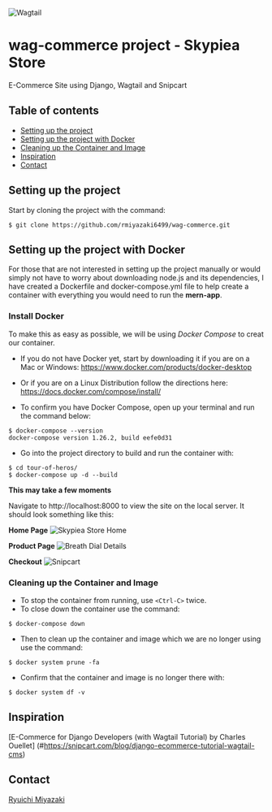 ![Wagtail](https://miro.medium.com/max/2536/1*qkPzyorkZ1-1NXbMLiE6gg.jpeg)

# wag-commerce project - Skypiea Store
E-Commerce Site using Django, Wagtail and Snipcart

## Table of contents

- [Setting up the project](#setting-up-the-project)
- [Setting up the project with Docker](#setting-up-the-project-with-docker)
- [Cleaning up the Container and Image](#cleaning-up-the-container-and-image)
- [Inspiration](#inspiration)
- [Contact](#contact)

## Setting up the project

  Start by cloning the project with the command:
  ```
  $ git clone https://github.com/rmiyazaki6499/wag-commerce.git
  ```
  
  ## Setting up the project with Docker

  For those that are not interested in setting up the project manually or would simply not have to worry about downloading node.js and its dependencies, I have      created a Dockerfile and docker-compose.yml file to help create a container with everything you would need to run the **mern-app**.

  ### Install Docker

  To make this as easy as possible, we will be using *Docker Compose* to creat our container.

  - If you do not have Docker yet, start by downloading it if you are on a Mac or Windows:
  https://www.docker.com/products/docker-desktop

  - Or if you are on a Linux Distribution follow the directions here:
  https://docs.docker.com/compose/install/

  - To confirm you have Docker Compose, open up your terminal and run the command below:

  ```
  $ docker-compose --version
  docker-compose version 1.26.2, build eefe0d31
  ```
  
  - Go into the project directory to build and run the container with:

  ```
  $ cd tour-of-heros/
  $ docker-compose up -d --build
  ```

  **This may take a few moments**
  
  Navigate to http://localhost:8000 to view the site on the local server.
It should look something like this:

**Home Page**
![Skypiea Store Home](https://user-images.githubusercontent.com/41876764/90873445-08f0a200-e353-11ea-995e-35291338f318.png)

**Product Page**
![Breath Dial Details](https://user-images.githubusercontent.com/41876764/90873592-3e958b00-e353-11ea-8184-d0f61f23d91c.png)

**Checkout**
![Snipcart](https://user-images.githubusercontent.com/41876764/90873643-54a34b80-e353-11ea-8fc8-0b28f7166cf2.png)
  
  ### Cleaning up the Container and Image

  - To stop the container from running, use `<Ctrl-C>` twice.
  - To close down the container use the command:

  ```
  $ docker-compose down
  ```
  - Then to clean up the container and image which we are no longer using use the command:

  ```
  $ docker system prune -fa
  ```

  - Confirm that the container and image is no longer there with:

  ```
  $ docker system df -v
  ```

## Inspiration

[E-Commerce for Django Developers (with Wagtail Tutorial)
by Charles Ouellet]
(#https://snipcart.com/blog/django-ecommerce-tutorial-wagtail-cms)

## Contact

[Ryuichi Miyazaki](https://github.com/rmiyazaki6499)
